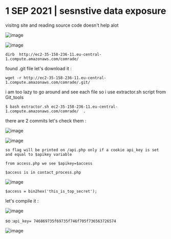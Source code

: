 # 1 SEP 2021 | sesnstive data exposure 



visitng site and reading source code doesn't help alot 

![image](https://user-images.githubusercontent.com/67979878/131711020-88a17436-db7c-4419-bf76-b6c401d7a8bd.png)

![image](https://user-images.githubusercontent.com/67979878/131711040-f998bc72-ecda-4b5f-aafc-7279c7dd08d5.png)


`dirb  http://ec2-35-158-236-11.eu-central-1.compute.amazonaws.com/comrade/`

found .git file let's download it :

`wget -r http://ec2-35-158-236-11.eu-central-1.compute.amazonaws.com/comrade/.git/`


i am too lazy to go around and see each file so i use extractor.sh script from Git_tools 

`$ bash extractor.sh ec2-35-158-236-11.eu-central-1.compute.amazonaws.com/comrade/  . `


there are 2 commits let's check them :

![image](https://user-images.githubusercontent.com/67979878/131711364-e8ddf24a-493b-41b1-9fa8-76d8acd7453c.png)


![image](https://user-images.githubusercontent.com/67979878/131711431-a5be27b7-3a08-4906-877b-be6e4fa5fee6.png)

````
so flag will be printed on /api.php only if a cookie api_key is set and equal to $apikey variable

from access.php we see $apikey=$access 

$access is in contact_process.php

````
![image](https://user-images.githubusercontent.com/67979878/131711808-8725d040-0a4b-4722-b236-9ab60a95ead5.png)

`$access = bin2hex('this_is_top_secret');`

let's compile it : 

![image](https://user-images.githubusercontent.com/67979878/131712066-43bd1c99-6699-4fb7-987a-776e9d0dae4c.png)

so :`api_key= 746869735f69735f746f705f736563726574`

![image](https://user-images.githubusercontent.com/67979878/131712166-05c5a14f-5dbb-44ce-b286-4b21831d6746.png)


